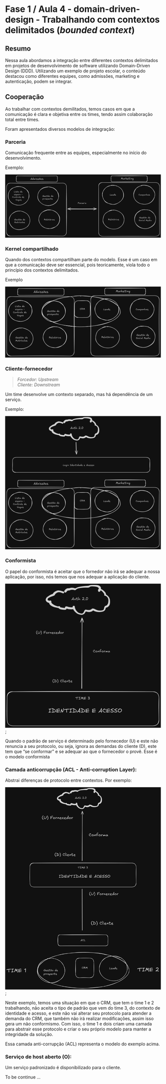 # Fase 1 / Aula 4 - domain-driven-design - Trabalhando com contextos delimitados (*bounded context*)

## Resumo

Nessa aula abordamos a integração entre diferentes contextos delimitados em projetos de desenvolvimento de software utilizando Domain-Driven Design (DDD). Utilizando um exemplo de projeto escolar, o conteúdo destacou como diferentes equipes, como admissões, marketing e autenticação, podem se integrar.

## Cooperação

Ao trabalhar com contextos demilitados, temos casos em que a comunicação é clara e objetiva entre os times, tendo assim colaboração total entre times.

Foram apresentados diversos modelos de integração: 

### Parceria
Comunicação frequente entre as equipes, especialmente no início do desenvolvimento. 

Exemplo:

![parceria-exemple-1](../resources/parceria.png)


### Kernel compartilhado
Quando dos contextos compartilham parte do modelo. Esse é um caso em que a comunicação deve ser essencial, pois teoricamente, viola todo o princípio dos contextos delimitados. 

Exemplo

![shared-kernel-exemple-1](../resources/kernel-compartilhado.png)


### Cliente-fornecedor 

> *Forcedor: Upstream* <br> *Cliente: Downstream*

Um time desenvolve um contexto separado, mas há dependência de um serviço.

Exemplo:

![client-kernel-exemple-1](../resources/cliente-supplier.png)


### Conformista
O papel do conformista é aceitar que o fornedor não irá se adequar a nossa aplicação, por isso, nós temos que nos adequar a aplicação do cliente.

![conformista](../resources/conformista.png);

Quando  o  padrão  de  serviço  é  determinado  pelo fornecedor  (U)  e  este  não renuncia a seu protocolo, ou seja, ignora as demandas do cliente (D), este tem que “se conformar” e se adequar ao que o fornecedor o provê. Esse é o modelo conformista


### Camada anticorrupção (ACL - Anti-corruption Layer): 
Abstrai diferenças de protocolo entre contextos. Por exemplo:

![acl](../resources/acl.png);

Neste exemplo, temos uma situação em que o CRM, que tem o time 1 e 2 trabalhando, não aceita o tipo de padrão que vem do time 3, do contexto de identidade e acesso, e este não vai alterar seu protocolo para atender a demanda do CRM, que também não irá realizar modificações, assim isso gera um não conformismo. Com isso, o time 1 e dois criam uma camada para abstrair esse protocolo e criar o seu próprio modelo para manter a integridade da solução. 

Essa camada anti-corrupção (ACL) representa o modelo do exemplo acima. 


### Serviço de host aberto (O): 
Um serviço padronizado é disponibilizado para o cliente.

To be continue ... 